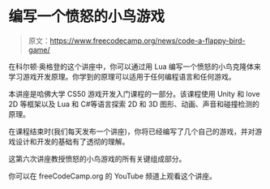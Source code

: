 # 编写一个愤怒的小鸟游戏

> 原文：<https://www.freecodecamp.org/news/code-a-flappy-bird-game/>

在科尔顿·奥格登的这个讲座中，你可以通过用 Lua 编写一个愤怒的小鸟克隆体来学习游戏开发原理。你学到的原理可以适用于任何编程语言和任何游戏。

本讲座是哈佛大学 CS50 游戏开发入门课程的一部分。该课程使用 Unity 和 love 2D 等框架以及 Lua 和 C#等语言探索 2D 和 3D 图形、动画、声音和碰撞检测的原理。

在课程结束时(我们每天发布一个讲座)，你将已经编写了几个自己的游戏，并对游戏设计和开发的基础有了透彻的理解。

这第六次讲座教授愤怒的小鸟游戏的所有关键组成部分。

你可以在 freeCodeCamp.org 的 YouTube 频道上观看这个讲座。